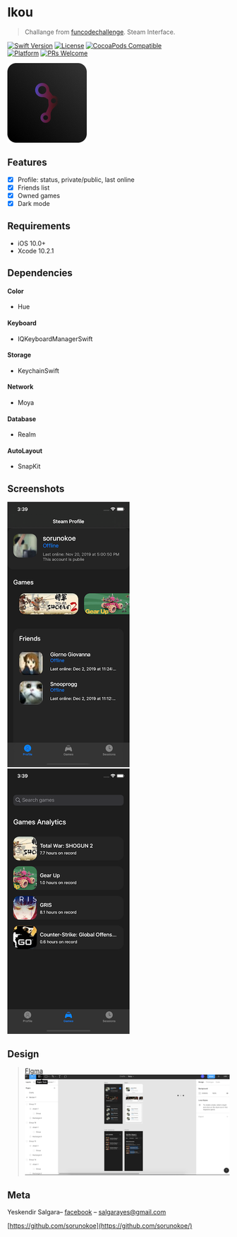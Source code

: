 # Ikou
> Challange from [funcodechallenge](https://funcodechallenge.com/]). Steam Interface.

[![Swift Version][swift-image]][swift-url]
[![License][license-image]][license-url]
[![CocoaPods Compatible](https://img.shields.io/cocoapods/v/EZSwiftExtensions.svg)](https://img.shields.io/cocoapods/v/LFAlertController.svg)  
[![Platform](https://img.shields.io/cocoapods/p/LFAlertController.svg?style=flat)](http://cocoapods.org/pods/LFAlertController)
[![PRs Welcome](https://img.shields.io/badge/PRs-welcome-brightgreen.svg?style=flat-square)](http://makeapullrequest.com)

![](Screenshots/logo.png)

## Features
- [x] Profile: status, private/public, last online
- [x] Friends list
- [x] Owned games
- [x] Dark mode

## Requirements

- iOS 10.0+
- Xcode 10.2.1

## Dependencies
#### Color
- Hue
#### Keyboard
- IQKeyboardManagerSwift
#### Storage
- KeychainSwift
#### Network
- Moya
#### Database
- Realm
#### AutoLayout
- SnapKit

## Screenshots
![Profile](Screenshots/profile.png)
![Games](Screenshots/game.png)

## Design 
> [FIgma](https://www.figma.com/file/T9PhYjKNKEMU8Or3hBskTx/Ikou?node-id=14%3A2)
![](Screenshots/figma.png)

## Meta

Yeskendir Salgara– [facebook](https://www.facebook.com/salgara.eskendr) – salgarayes@gmail.com


[https://github.com/sorunokoe](https://github.com/sorunokoe/)

[swift-image]:https://img.shields.io/badge/swift-5.0-blue.svg
[swift-url]: https://swift.org/
[license-image]: https://img.shields.io/badge/License-MIT-blue.svg
[license-url]: LICENSE
[codebeat-image]: https://codebeat.co/badges/c19b47ea-2f9d-45df-8458-b2d952fe9dad
[codebeat-url]: https://codebeat.co/projects/github-com-vsouza-awesomeios-com
